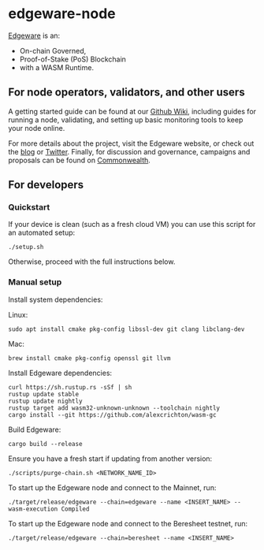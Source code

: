 # edgeware-node

[Edgeware](https://edgewa.re) is an:
- On-chain Governed,
- Proof-of-Stake (PoS) Blockchain
- with a WASM Runtime.

## For node operators, validators, and other users

A getting started guide can be found at our [Github
Wiki](https://github.com/hicommonwealth/edgeware-node/wiki), including
guides for running a node, validating, and setting up basic monitoring
tools to keep your node online.

For more details about the project, visit the Edgeware website, or
check out the [blog](https://blog.edgewa.re) or
[Twitter](https://twitter.com/heyedgeware). Finally, for discussion and
governance, campaigns and proposals can be found on
[Commonwealth](https://commonwealth.im).

## For developers

### Quickstart

If your device is clean (such as a fresh cloud VM) you can use this
script for an automated setup:

```
./setup.sh
```

Otherwise, proceed with the full instructions below.

### Manual setup

Install system dependencies:

Linux:
```
sudo apt install cmake pkg-config libssl-dev git clang libclang-dev
```

Mac:
```
brew install cmake pkg-config openssl git llvm
```

Install Edgeware dependencies:

```
curl https://sh.rustup.rs -sSf | sh
rustup update stable
rustup update nightly
rustup target add wasm32-unknown-unknown --toolchain nightly
cargo install --git https://github.com/alexcrichton/wasm-gc
```

Build Edgeware:

```
cargo build --release
```

Ensure you have a fresh start if updating from another version:
```
./scripts/purge-chain.sh <NETWORK_NAME_ID>
```
To start up the Edgeware node and connect to the Mainnet, run:
```
./target/release/edgeware --chain=edgeware --name <INSERT_NAME> --wasm-execution Compiled
```
To start up the Edgeware node and connect to the Beresheet testnet, run:
```
./target/release/edgeware --chain=beresheet --name <INSERT_NAME>
```
